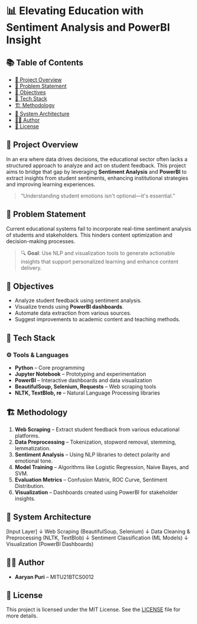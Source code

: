# 📊 Elevating Education with Sentiment Analysis and PowerBI Insight

## 📚 Table of Contents
- [📌 Project Overview](#-project-overview)
- [🧠 Problem Statement](#-problem-statement)
- [🎯 Objectives](#-objectives)
- [🧰 Tech Stack](#-tech-stack)
- [🏗️ Methodology](#-methodology)
- [🔧 System Architecture](#-system-architecture)
- [👨‍💻 Author](#-author)
- [📄 License](#-license)

## 📌 Project Overview

In an era where data drives decisions, the educational sector often lacks a structured approach to analyze and act on student feedback. This project aims to bridge that gap by leveraging **Sentiment Analysis** and **PowerBI** to extract insights from student sentiments, enhancing institutional strategies and improving learning experiences.

> “Understanding student emotions isn't optional—it's essential.”

## 🧠 Problem Statement

Current educational systems fail to incorporate real-time sentiment analysis of students and stakeholders. This hinders content optimization and decision-making processes.

> 🔍 **Goal**: Use NLP and visualization tools to generate actionable insights that support personalized learning and enhance content delivery.

## 🎯 Objectives

- Analyze student feedback using sentiment analysis.
- Visualize trends using **PowerBI dashboards**.
- Automate data extraction from various sources.
- Suggest improvements to academic content and teaching methods.

## 🧰 Tech Stack

### ⚙️ Tools & Languages

- **Python** – Core programming
- **Jupyter Notebook** – Prototyping and experimentation
- **PowerBI** – Interactive dashboards and data visualization
- **BeautifulSoup, Selenium, Requests** – Web scraping tools
- **NLTK, TextBlob, re** – Natural Language Processing libraries

## 🏗️ Methodology

1. **Web Scraping** – Extract student feedback from various educational platforms.
2. **Data Preprocessing** – Tokenization, stopword removal, stemming, lemmatization.
3. **Sentiment Analysis** – Using NLP libraries to detect polarity and emotional tone.
4. **Model Training** – Algorithms like Logistic Regression, Naive Bayes, and SVM.
5. **Evaluation Metrics** – Confusion Matrix, ROC Curve, Sentiment Distribution.
6. **Visualization** – Dashboards created using PowerBI for stakeholder insights.

## 🔧 System Architecture

[Input Layer]
↓
Web Scraping (BeautifulSoup, Selenium)
↓
Data Cleaning & Preprocessing (NLTK, TextBlob)
↓
Sentiment Classification (ML Models)
↓
Visualization (PowerBI Dashboards)

## 👨‍💻 Author
- **Aaryan Puri** – MITU21BTCS0012

## 📄 License
This project is licensed under the MIT License. See the [LICENSE](LICENSE) file for more details.

